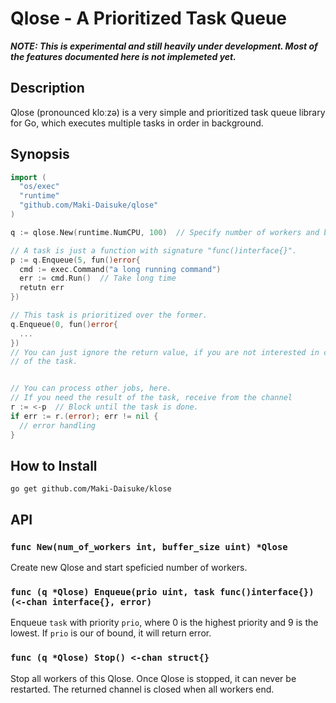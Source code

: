Qlose - A Prioritized Task Queue
================================

_**NOTE: This is experimental and still heavily under development. Most of the
features documented here is not implemeted yet.**_

Description
-----------

Qlose (pronounced kloːzə) is a very simple and prioritized task queue library
for Go, which executes multiple tasks in order in background.


Synopsis
--------

```go
import (
  "os/exec"
  "runtime"
  "github.com/Maki-Daisuke/qlose"
)

q := qlose.New(runtime.NumCPU, 100)  // Specify number of workers and buffer size

// A task is just a function with signature "func()interface{}".
p := q.Enqueue(5, fun()error{
  cmd := exec.Command("a long running command")
  err := cmd.Run()  // Take long time
  retutn err
})

// This task is prioritized over the former.
q.Enqueue(0, fun()error{
  ...
})
// You can just ignore the return value, if you are not interested in completion
// of the task.


// You can process other jobs, here.
// If you need the result of the task, receive from the channel
r := <-p  // Block until the task is done.
if err := r.(error); err != nil {
  // error handling
}
```

How to Install
--------------

```
go get github.com/Maki-Daisuke/klose
```


API
---

### `func New(num_of_workers int, buffer_size uint) *Qlose`

Create new Qlose and start speficied number of workers.

### `func (q *Qlose) Enqueue(prio uint, task func()interface{}) (<-chan interface{}, error)`

Enqueue `task` with priority `prio`, where 0 is the highest priority and 9 is
the lowest. If `prio` is our of bound, it will return error.

### `func (q *Qlose) Stop() <-chan struct{}`

Stop all workers of this Qlose. Once Qlose is stopped, it can never be restarted.
The returned channel is closed when all workers end.
